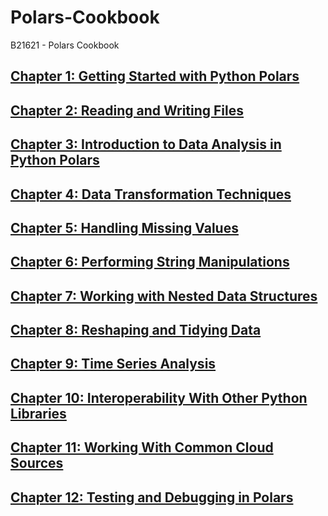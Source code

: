 # Polars-Cookbook
B21621 - Polars Cookbook

## [Chapter 1: Getting Started with Python Polars](https://github.com/PacktPublishing/Polars-Cookbook/blob/main/Chapter01/ch01.ipynb)

## [Chapter 2: Reading and Writing Files](https://github.com/PacktPublishing/Polars-Cookbook/blob/main/Chapter02/ch02.ipynb)

## [Chapter 3: Introduction to Data Analysis in Python Polars](https://github.com/PacktPublishing/Polars-Cookbook/blob/main/Chapter03/ch03.ipynb)

## [Chapter 4: Data Transformation Techniques](https://github.com/PacktPublishing/Polars-Cookbook/blob/main/Chapter04/ch04.ipynb)

## [Chapter 5: Handling Missing Values](https://github.com/PacktPublishing/Polars-Cookbook/blob/main/Chapter05/ch05.ipynb)

## [Chapter 6: Performing String Manipulations](https://github.com/PacktPublishing/Polars-Cookbook/blob/main/Chapter06/ch06.ipynb)

## [Chapter 7: Working with Nested Data Structures](https://github.com/PacktPublishing/Polars-Cookbook/blob/main/Chapter07/ch07.ipynb)

## [Chapter 8: Reshaping and Tidying Data](https://github.com/PacktPublishing/Polars-Cookbook/blob/main/Chapter08/ch08.ipynb)

## [Chapter 9: Time Series Analysis](https://github.com/PacktPublishing/Polars-Cookbook/blob/main/Chapter09/ch09.ipynb)

## [Chapter 10: Interoperability With Other Python Libraries](https://github.com/PacktPublishing/Polars-Cookbook/blob/main/Chapter10/ch10.ipynb)

## [Chapter 11: Working With Common Cloud Sources](https://github.com/PacktPublishing/Polars-Cookbook/blob/main/Chapter11/ch11.ipynb)

## [Chapter 12: Testing and Debugging in Polars](https://github.com/PacktPublishing/Polars-Cookbook/blob/main/Chapter12/ch12.ipynb)
